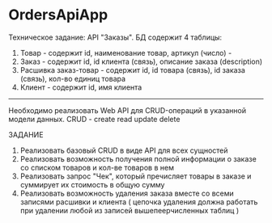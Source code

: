 # OrdersApiApp

Техническое задание:
API "Заказы".
БД содержит 4 таблицы:
1) Товар - содержит id, наименование товар, артикул (число) - 
2) Заказ - содержит id, id клиента (связь), описание заказа (description)
3) Расшивка заказ-товар - содержит id, id товара (связь), id заказа (связь), кол-во единиц товара
4) Клиент - содержит id, имя клиента

-----
Необходимо реализовать Web API для CRUD-операций в указанной модели данных.
CRUD - create read update delete

ЗАДАНИЕ
1. Реализовать базовый CRUD в виде API для всех сущностей
2. Реализовать возможность получения полной информации о заказе со списком товаров и кол-ве товаров в нем
3. Реализовать запрос "Чек", который пречисляет товары в заказе и суммирует их стоимость в общую сумму
4. Реализовать возможность удаления заказа вместе со всеми записями расшивки и клиента (
	цепочка удаления должна работать при удалении любой из записей вышепеерчисленных таблиц
)
